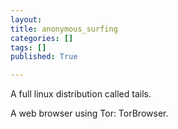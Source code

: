 ```yaml
---
layout:
title: anonymous_surfing
categories: []
tags: []
published: True

---
```


A full linux distribution called tails.

A web browser using Tor: TorBrowser.
